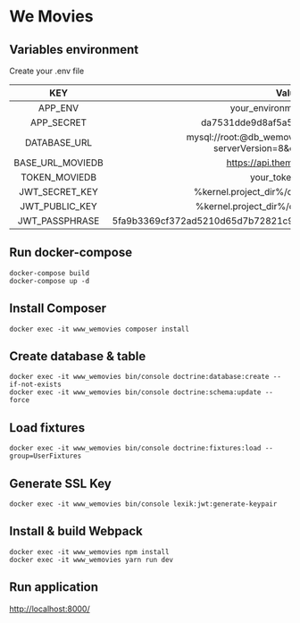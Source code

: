 # We Movies

## Variables environment

Create your .env file

|KEY|Value|
|:--:|:--:|
|APP_ENV|your_environment (eg: dev)|
|APP_SECRET|da7531dde9d8af5a5bca24c083dc52a8|
|DATABASE_URL|mysql://root:@db_wemovies:3306/db_symfony?serverVersion=8&charset=utf8mb4|
|BASE_URL_MOVIEDB|<https://api.themoviedb.org/3/>|
|TOKEN_MOVIEDB|your_token_movie|
|JWT_SECRET_KEY|%kernel.project_dir%/config/jwt/private.pem|
|JWT_PUBLIC_KEY|%kernel.project_dir%/config/jwt/public.pem|
|JWT_PASSPHRASE|5fa9b3369cf372ad5210d65d7b72821c9b7dcb9c20829a66b7bb6c11ec0d06f9|

## Run docker-compose

````:shell
docker-compose build
docker-compose up -d
````

## Install Composer

````:shell
docker exec -it www_wemovies composer install
````

## Create database & table

````:shell
docker exec -it www_wemovies bin/console doctrine:database:create --if-not-exists
docker exec -it www_wemovies bin/console doctrine:schema:update --force
````

## Load fixtures

````:shell
docker exec -it www_wemovies bin/console doctrine:fixtures:load --group=UserFixtures
````

## Generate SSL Key

````:shell
docker exec -it www_wemovies bin/console lexik:jwt:generate-keypair
````

## Install & build Webpack

````:shell
docker exec -it www_wemovies npm install
docker exec -it www_wemovies yarn run dev
````

## Run application

<http://localhost:8000/>
